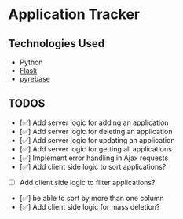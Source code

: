 # Application Tracker

## Technologies Used

- Python
- [Flask](https://flask.palletsprojects.com/en/3.0.x/)
- [pyrebase](https://github.com/nhorvath/Pyrebase4)

## TODOS

- [✅] Add server logic for adding an application
- [✅] Add server logic for deleting an application
- [✅] Add server logic for updating an application
- [✅] Add server logic for getting all applications
- [✅] Implement error handling in Ajax requests
- [✅] Add client side logic to sort applications?
- [ ] Add client side logic to filter applications?
- [✅] be able to sort by more than one column
- [✅] Add client side logic for mass deletion?
